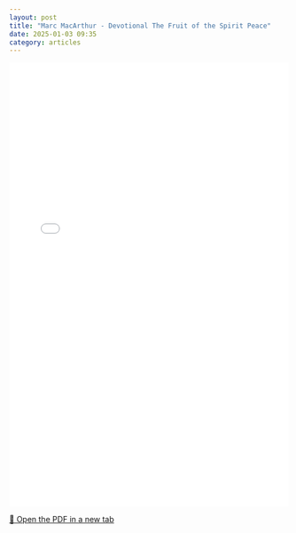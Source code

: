 ```yaml
---
layout: post
title: "Marc MacArthur - Devotional The Fruit of the Spirit Peace"
date: 2025-01-03 09:35
category: articles
---
```


<iframe 
    src="{{ '/assets/articles/Marc-MacArthur/Marc-MacArthur-Devotional-The-Fruit-of-the-Spirit-Peace.pdf' | relative_url }}" 
    width="100%" 
    height="800px" 
    style="border: none;">
</iframe>

<p>
    <a href="{{ '/assets/articles/Marc-MacArthur/Marc-MacArthur-Devotional-The-Fruit-of-the-Spirit-Peace.pdf' | relative_url }}" target="_blank">
        📄 Open the PDF in a new tab
    </a>
</p>
